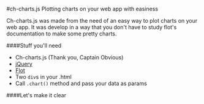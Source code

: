 #ch-charts.js
Plotting charts on your web app with easiness

Ch-charts.js was made from the need of an easy way to plot charts on your web app.
It was develop in a way that you don't have to study flot's documentation to make some pretty charts.

####Stuff you'll need
* Ch-charts.js (Thank you, Captain Obvious)
* [jQuery][1]
* [Flot][2]
* Two `div`s in your .html
* Call `.chart()` method and pass your data as params

[1]: http://jquery.com/download/ "jQuery"
[2]: http://flotcharts.org/ "Flot"

####Let's make it clear

